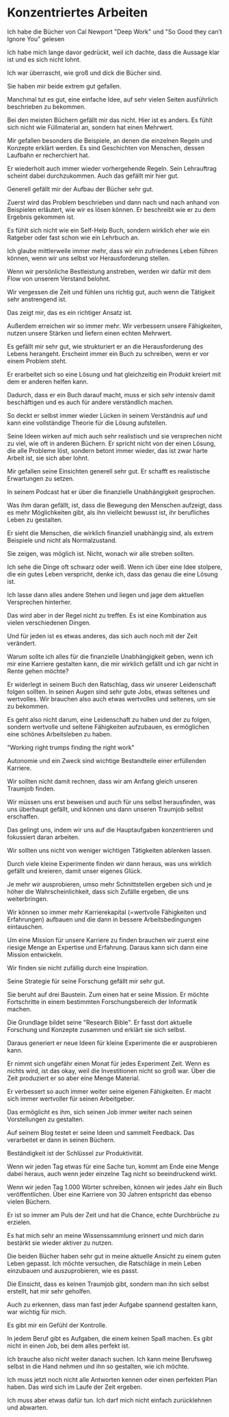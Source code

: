 # Konzentriertes Arbeiten

Ich habe die Bücher von Cal Newport "Deep Work" und "So Good they can’t Ignore You" gelesen

Ich habe mich lange davor gedrückt, weil ich dachte, dass die Aussage klar ist und es sich nicht lohnt.

Ich war überrascht, wie groß und dick die Bücher sind.

Sie haben mir beide extrem gut gefallen.

Manchmal tut es gut, eine einfache Idee, auf sehr vielen Seiten ausführlich beschrieben zu bekommen.

Bei den meisten Büchern gefällt mir das nicht. Hier ist es anders. Es fühlt sich nicht wie Füllmaterial an, sondern hat einen Mehrwert.

Mir gefallen besonders die Beispiele, an denen die einzelnen Regeln und Konzepte erklärt werden. Es sind Geschichten von Menschen, dessen Laufbahn er recherchiert hat.

Er wiederholt auch immer wieder vorhergehende Regeln. Sein Lehrauftrag scheint dabei durchzukommen. Auch das gefällt mir hier gut.

Generell gefällt mir der Aufbau der Bücher sehr gut.

Zuerst wird das Problem beschrieben und dann nach und nach anhand von Beispielen erläutert, wie wir es lösen können. Er beschreibt wie er zu dem Ergebnis gekommen ist.

Es fühlt sich nicht wie ein Self-Help Buch, sondern wirklich eher wie ein Ratgeber oder fast schon wie ein Lehrbuch an.

Ich glaube mittlerweile immer mehr, dass wir ein zufriedenes Leben führen können, wenn wir uns selbst vor Herausforderung stellen.

Wenn wir persönliche Bestleistung anstreben, werden wir dafür mit dem Flow von unserem Verstand belohnt.

Wir vergessen die Zeit und fühlen uns richtig gut, auch wenn die Tätigkeit sehr anstrengend ist.

Das zeigt mir, das es ein richtiger Ansatz ist.

Außerdem erreichen wir so immer mehr. Wir verbessern unsere Fähigkeiten, nutzen unsere Stärken und liefern einen echten Mehrwert.

Es gefällt mir sehr gut, wie strukturiert er an die Herausforderung des Lebens herangeht. Erscheint immer ein Buch zu schreiben, wenn er vor einem Problem steht.

Er erarbeitet sich so eine Lösung und hat gleichzeitig ein Produkt kreiert mit dem er anderen helfen kann.

Dadurch, dass er ein Buch darauf macht, muss er sich sehr intensiv damit beschäftigen und es auch für andere verständlich machen.

So deckt er selbst immer wieder Lücken in seinem Verständnis auf und kann eine vollständige Theorie für die Lösung aufstellen.

Seine Ideen wirken auf mich auch sehr realistisch und sie versprechen nicht zu viel, wie oft in anderen Büchern. Er spricht nicht von der einen Lösung, die alle Probleme löst, sondern betont immer wieder, das ist zwar harte Arbeit ist, sie sich aber lohnt.

Mir gefallen seine Einsichten generell sehr gut. Er schafft es realistische Erwartungen zu setzen.

In seinem Podcast hat er über die finanzielle Unabhängigkeit gesprochen.

Was ihm daran gefällt, ist, dass die Bewegung den Menschen aufzeigt, dass es mehr Möglichkeiten gibt, als ihn vielleicht bewusst ist, ihr berufliches Leben zu gestalten.

Er sieht die Menschen, die wirklich finanziell unabhängig sind, als extrem Beispiele und nicht als Normalzustand.

Sie zeigen, was möglich ist. Nicht, wonach wir alle streben sollten.

Ich sehe die Dinge oft schwarz oder weiß. Wenn ich über eine Idee stolpere, die ein gutes Leben verspricht, denke ich, dass das genau die eine Lösung ist.

Ich lasse dann alles andere Stehen und liegen und jage dem aktuellen Versprechen hinterher.

Das wird aber in der Regel nicht zu treffen. Es ist eine Kombination aus vielen verschiedenen Dingen.

Und für jeden ist es etwas anderes, das sich auch noch mit der Zeit verändert.

Warum sollte ich alles für die finanzielle Unabhängigkeit geben, wenn ich mir eine Karriere gestalten kann, die mir wirklich gefällt und ich gar nicht in Rente gehen möchte?

Er widerlegt in seinem Buch den Ratschlag, dass wir unserer Leidenschaft folgen sollten. In seinen Augen sind sehr gute Jobs, etwas seltenes und wertvolles. Wir brauchen also auch etwas wertvolles und seltenes, um sie zu bekommen.

Es geht also nicht darum, eine Leidenschaft zu haben und der zu folgen, sondern wertvolle und seltene Fähigkeiten aufzubauen, es ermöglichen eine schönes Arbeitsleben zu haben.

"Working right trumps finding the right work"

Autonomie und ein Zweck sind wichtige Bestandteile einer erfüllenden Karriere.

Wir sollten nicht damit rechnen, dass wir am Anfang gleich unseren Traumjob finden.

Wir müssen uns erst beweisen und auch für uns selbst herausfinden, was uns überhaupt gefällt, und können uns dann unseren Traumjob selbst erschaffen.

Das gelingt uns, indem wir uns auf die Hauptaufgaben konzentrieren und fokussiert daran arbeiten. 

Wir sollten uns nicht von weniger wichtigen Tätigkeiten ablenken lassen.

Durch viele kleine Experimente finden wir dann heraus, was uns wirklich gefällt und kreieren, damit unser eigenes Glück.

Je mehr wir ausprobieren, umso mehr Schnittstellen ergeben sich und je höher die Wahrscheinlichkeit, dass sich Zufälle ergeben, die uns weiterbringen.

Wir können so immer mehr Karrierekapital (=wertvolle Fähigkeiten und Erfahrungen) aufbauen und die dann in bessere Arbeitsbedingungen eintauschen.

Um eine Mission für unsere Karriere zu finden brauchen wir zuerst eine riesige Menge an Expertise und Erfahrung. Daraus kann sich dann eine Mission entwickeln.

Wir finden sie nicht zufällig durch eine Inspiration. 

Seine Strategie für seine Forschung gefällt mir sehr gut.

Sie beruht auf drei Baustein. Zum einen hat er seine Mission. Er möchte Fortschritte in einem bestimmten Forschungsbereich der Informatik machen.

Die Grundlage bildet seine "Research Bible". Er fasst dort aktuelle Forschung und Konzepte zusammen und erklärt sie sich selbst.

Daraus generiert er neue Ideen für kleine Experimente die er ausprobieren kann.

Er nimmt sich ungefähr einen Monat für jedes Experiment Zeit. Wenn es nichts wird, ist das okay, weil die Investitionen nicht so groß war. Über die Zeit produziert er so aber eine Menge Material.

Er verbessert so auch immer weiter seine eigenen Fähigkeiten. Er macht sich immer wertvoller für seinen Arbeitgeber.

Das ermöglicht es ihm, sich seinen Job immer weiter nach seinen Vorstellungen zu gestalten.

Auf seinem Blog testet er seine Ideen und sammelt Feedback. Das verarbeitet er dann in seinen Büchern.

Beständigkeit ist der Schlüssel zur Produktivität.

Wenn wir jeden Tag etwas für eine Sache tun, kommt am Ende eine Menge dabei heraus, auch wenn jeder einzelne Tag nicht so beeindruckend wirkt.

Wenn wir jeden Tag 1.000 Wörter schreiben, können wir jedes Jahr ein Buch veröffentlichen. Über eine Karriere von 30 Jahren entspricht das ebenso vielen Büchern.

Er ist so immer am Puls der Zeit und hat die Chance, echte Durchbrüche zu erzielen.

Es hat mich sehr an meine Wissenssammlung erinnert und mich darin bestärkt sie wieder aktiver zu nutzen.

Die beiden Bücher haben sehr gut in meine aktuelle Ansicht zu einem guten Leben gepasst. Ich möchte versuchen, die Ratschläge in mein Leben einzubauen und auszuprobieren, wie es passt.

Die Einsicht, dass es keinen Traumjob gibt, sondern man ihn sich selbst erstellt, hat mir sehr geholfen.

Auch zu erkennen, dass man fast jeder Aufgabe spannend gestalten kann, war wichtig für mich.

Es gibt mir ein Gefühl der Kontrolle.

In jedem Beruf gibt es Aufgaben, die einem keinen Spaß machen. Es gibt nicht in einen Job, bei dem alles perfekt ist.

Ich brauche also nicht weiter danach suchen. Ich kann meine Berufsweg selbst in die Hand nehmen und ihn so gestalten, wie ich möchte.

Ich muss jetzt noch nicht alle Antworten kennen oder einen perfekten Plan haben. Das wird sich im Laufe der Zeit ergeben.

Ich muss aber etwas dafür tun. Ich darf mich nicht einfach zurücklehnen und abwarten.